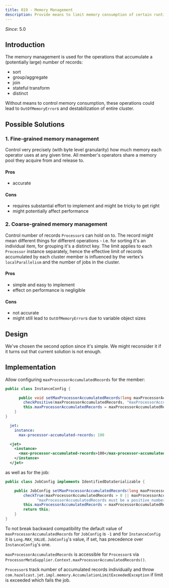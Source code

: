 ```yaml
---
title: 019 - Memory Management
description: Provide means to limit memory consumption of certain runtime operations
---
```


*Since*: 5.0

## Introduction

The memory management is used for the operations that accumulate a
(potentially large) number of records:

* sort
* group/aggregate
* join
* stateful transform
* distinct

Without means to control memory consumption, these operations could
lead to `OutOfMemoryError`s and destabilization of entire cluster.

## Possible Solutions

### 1. Fine-grained memory management

Control very precisely (with byte level granularity) how much memory
each operator uses at any given time. All member's operators share
a memory pool they acquire from and release to.

#### Pros

* accurate

#### Cons

* requires substantial effort to implement and might be tricky to get
  right
* might potentially affect performance

### 2. Coarse-grained memory management

Control number of records `Processor`s can hold on to. The record might
mean different things for different operations - i.e. for sorting it's
an individual item, for grouping it's a distinct key. The limit applies
to each `Processor` instance separately, hence the effective limit of
records accumulated by each cluster member is influenced by the
vertex's `localParallelism` and the number of jobs in the cluster.

#### Pros

* simple and easy to implement
* effect on performance is negligible

#### Cons

* not accurate
* might still lead to `OutOfMemoryError`s due to variable object sizes

## Design

We've chosen the second option since it's simple. We might reconsider
it if it turns out that current solution is not enough.

## Implementation

Allow configuring `maxProcessorAccumulatedRecords` for the member:

<!--DOCUSAURUS_CODE_TABS-->

<!--Java-->

```java
public class InstanceConfig {

      public void setMaxProcessorAccumulatedRecords(long maxProcessorAccumulatedRecords) {
        checkPositive(maxProcessorAccumulatedRecords, "maxProcessorAccumulatedRecords must be a positive number");
        this.maxProcessorAccumulatedRecords = maxProcessorAccumulatedRecords;
    }
}
```

<!--YAML-->

```yaml
  jet:
    instance:
      max-processor-accumulated-records: 100
```

<!--XML-->

```xml
  <jet>
    <instance>
      <max-processor-accumulated-records>100</max-processor-accumulated-records>
    </instance>
  </jet>
```

<!--END_DOCUSAURUS_CODE_TABS-->

as well as for the job:

```java
public class JobConfig implements IdentifiedDataSerializable {

    public JobConfig setMaxProcessorAccumulatedRecords(long maxProcessorAccumulatedRecords) {
        checkTrue(maxProcessorAccumulatedRecords > 0 || maxProcessorAccumulatedRecords == -1,
              "maxProcessorAccumulatedRecords must be a positive number or -1");
        this.maxProcessorAccumulatedRecords = maxProcessorAccumulatedRecords;
        return this;
    }
}
```

To not break backward compatibility the default value of
`maxProcessorAccumulatedRecords` for `JobConfig` is `-1` and for
`InstanceConfig` it is `Long.MAX_VALUE`. `JobConfig`'s value, if set,
has precedence over `InstanceConfig`'s one.

`maxProcessorAccumulatedRecords` is accessible for `Processor`s via
`ProcessorMetaSupplier.Context.maxProcessorAccumulatedRecords()`.

`Processor`s track number of accumulated records individually and throw
`com.hazelcast.jet.impl.memory.AccumulationLimitExceededException` if
limit is exceeded which fails the job.
